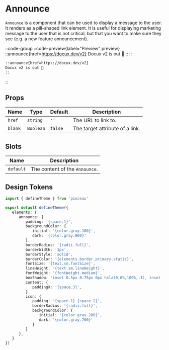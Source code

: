 # Announce

`Announce` is a component that can be used to display a message to the user. It renders as a pill-shaped link element. It is useful for displaying marketing message to the user that is not critical, but that you want to make sure they see (e.g. a new feature announcement).

::code-group
  ::code-preview{label="Preview" preview}
    ::announce{href=https://docux.dev/v2}
    Docux v2 is out 🎉
    ::
  ::

  ```md [MDC]
  ::announce{href=https://docux.dev/v2}
  Docux v2 is out 🎉
  ::
  ```
::

## Props

| Name | Type | Default | Description |
| --- | --- | --- | --- |
| `href` | `string` | `''` | The URL to link to. |
| `blank` | `Boolean` | `false` | The target attribute of a link. |

## Slots

| Name | Description |
| --- | --- |
| `default` | The content of the `Announce`. |

## Design Tokens

```ts [tokens.config.ts]
import { defineTheme } from 'pinceau'

export default defineTheme({
   elements: {
      announce: {
         padding: '{space.1}',
         backgroundColor: {
            initial: '{color.gray.100}',
            dark: '{color.gray.800}'
         },
         borderRadius: '{radii.full}',
         borderWidth: '1px',
         borderStyle: 'solid',
         borderColor: '{elements.border.primary.static}',
         fontSize: '{text.sm.fontSize}',
         lineHeight: '{text.sm.lineHeight}',
         fontWeight: '{fontWeight.medium}',
         boxShadow: 'inset 0.5px 0.75px 0px hsla(0,0%,100%,.1), inset -0.5px 0px 0px hsla(0,0%,100%,.1)',
         content: {
            paddingX: '{space.3}',
         },
         icon: {
            padding: '{space.1} {space.2}',
            borderRadius: '{radii.full}',
            backgroundColor: {
               initial: '{color.gray.200}',
               dark: '{color.gray.700}'
            }
         }
      },
   }
})
```
